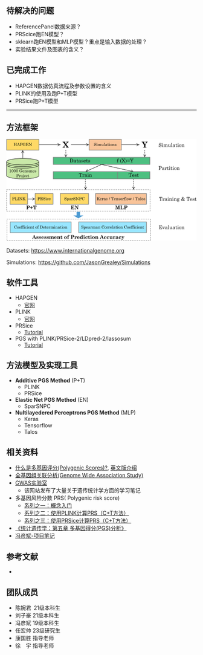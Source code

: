 ## 待解决的问题
- ReferencePanel数据来源？
- PRScice跑EN模型？
- sklearn跑EN模型和MLP模型？重点是输入数据的处理？
- 实验结果文件及图表的含义？

## 已完成工作
- HAPGEN数据仿真流程及参数设置的含义
- PLINK的使用及跑P+T模型
- PRSice跑P+T模型

-----
## 方法框架
<center><a title="framework"><img src="framework.png" width="600"/></a></center>  

Datasets: <https://www.internationalgenome.org>  

Simulations: <https://github.com/JasonGrealey/Simulations>  

## 软件工具
- HAPGEN
  - [官网](https://mathgen.stats.ox.ac.uk/genetics_software/hapgen/hapgen2.html)
- PLINK
  - [官网](https://www.cog-genomics.org/plink/)
- PRSice
  - [Tutorial](https://choishingwan.github.io/PRSice/)
- PGS with PLINK/PRSice-2/LDpred-2/lassosum
  - [Tutorial](https://choishingwan.github.io/PRS-Tutorial/)
## 方法模型及实现工具
- **Additive PGS Method** (P+T)
  - PLINK
  - PRSice
- **Elastic Net PGS Method** (EN)
  - SparSNPC
- **Nultilayedered Perceptrons PGS Method** (MLP)
  - Keras
  - Tensorflow
  - Talos

## 相关资料
- [什么是多基因评分(Polygenic Scores)?](https://zhuanlan.zhihu.com/p/368701300), [英文版介绍](http://polygenicscores.org/explained/)
- [全基因组关联分析(Genome Wide Association Study)](https://baike.baidu.com/item/%E5%85%A8%E5%9F%BA%E5%9B%A0%E7%BB%84%E5%85%B3%E8%81%94%E5%88%86%E6%9E%90/9483732?fr=aladdin)
- [GWAS实验室](https://gwaslab.com/)
  - 该网站发布了大量关于遗传统计学方面的学习笔记
- 多基因风险分数 PRS( Polygenic risk score)
  - [系列之一：概念入门](https://zhuanlan.zhihu.com/p/396268778?ivk_sa=1024320u)
  - [系列之二：使用PLINK计算PRS（C+T方法）](https://zhuanlan.zhihu.com/p/401122336)
  - [系列之三：使用PRSice计算PRS（C+T方法）](https://zhuanlan.zhihu.com/p/407548340)
- [《统计遗传学：第五章 多基因得分(PGS)分析》](https://wenku.baidu.com/view/7a766a30f22d2af90242a8956bec0975f465a496?aggId=7a766a30f22d2af90242a8956bec0975f465a496&fr=catalogMain&_wkts_=1671794745568&bdQuery=Polygenic+scores+%28PGS%29)
- [冯彦斌-项目笔记](https://www.mubucm.com/doc/rpvKpUCTCS)
## 参考文献
- 
## 团队成员
- 陈婉君 21级本科生
- 刘子豪 21级本科生
- 冯彦斌 19级本科生
- 任宏帅 23级研究生
- 康国胜 指导老师
- 徐&ensp;&ensp;宇 指导老师

